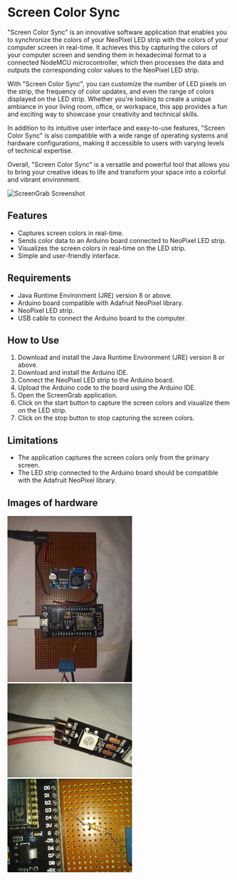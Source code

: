 # Screen Color Sync
"Screen Color Sync" is an innovative software application that enables you to synchronize the colors of your NeoPixel LED strip with the colors of your computer screen in real-time. It achieves this by capturing the colors of your computer screen and sending them in hexadecimal format to a connected NodeMCU microcontroller, which then processes the data and outputs the corresponding color values to the NeoPixel LED strip.

With "Screen Color Sync", you can customize the number of LED pixels on the strip, the frequency of color updates, and even the range of colors displayed on the LED strip. Whether you're looking to create a unique ambiance in your living room, office, or workspace, this app provides a fun and exciting way to showcase your creativity and technical skills.

In addition to its intuitive user interface and easy-to-use features, "Screen Color Sync" is also compatible with a wide range of operating systems and hardware configurations, making it accessible to users with varying levels of technical expertise.

Overall, "Screen Color Sync" is a versatile and powerful tool that allows you to bring your creative ideas to life and transform your space into a colorful and vibrant environment.

![ScreenGrab Screenshot](screenshot.png)

## Features

* Captures screen colors in real-time.
* Sends color data to an Arduino board connected to NeoPixel LED strip.
* Visualizes the screen colors in real-time on the LED strip.
* Simple and user-friendly interface.

## Requirements

* Java Runtime Environment (JRE) version 8 or above.
* Arduino board compatible with Adafruit NeoPixel library.
* NeoPixel LED strip.
* USB cable to connect the Arduino board to the computer.

## How to Use

1. Download and install the Java Runtime Environment (JRE) version 8 or above.
2. Download and install the Arduino IDE.
3. Connect the NeoPixel LED strip to the Arduino board.
4. Upload the Arduino code to the board using the Arduino IDE.
5. Open the ScreenGrab application.
6. Click on the start button to capture the screen colors and visualize them on the LED strip.
7. Click on the stop button to stop capturing the screen colors.

## Limitations

* The application captures the screen colors only from the primary screen.
* The LED strip connected to the Arduino board should be compatible with the Adafruit NeoPixel library.

## Images of hardware
<img src="docs/1.jpg" width="280"/>
<img src="docs/2.jpg" width="280"/>
<img src="docs/3.jpg" width="280"/>
